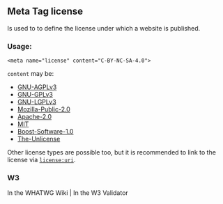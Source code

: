## Meta Tag license
Is used to to define the license under which a website is published.

### Usage: 

	<meta name="license" content="C-BY-NC-SA-4.0">

`content` may be:
- [GNU-AGPLv3](https://choosealicense.com/licenses/agpl-3.0/)
- [GNU-GPLv3](https://choosealicense.com/licenses/gpl-3.0/)
- [GNU-LGPLv3](https://choosealicense.com/licenses/lgpl-3.0/)
- [Mozilla-Public-2.0](https://choosealicense.com/licenses/mpl-2.0/)
- [Apache-2.0](https://choosealicense.com/licenses/apache-2.0/)
- [MIT](https://choosealicense.com/licenses/mit/)
- [Boost-Software-1.0](https://choosealicense.com/licenses/bsl-1.0/)
- [The-Unlicense](https://choosealicense.com/licenses/unlicense/)

Other license types are possible too, but it is recommended to link to the license via [`license:uri`](/license:uri).

### W3
<i class="fas fa-check"></i> In the WHATWG Wiki | <i class="fas fa-times"></i> In the W3 Validator